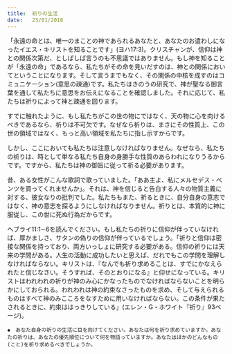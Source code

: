```yaml
---
title:  祈りの生活
date:   23/01/2018
---
```


「永遠の命とは、唯一のまことの神であられるあなたと、あなたのお遣わしになったイエス・キリストを知ることです」(ヨハ17:3)。クリスチャンが、信仰は神との関係次第だ、としばしば言うのも不思議ではありません。もし神を知ることが「永遠の命」であるなら、私たちがその命を見いだすのは、神との関係においてということになります。そして言うまでもなく、その関係の中核を成すのはコミュニケーション(意思の疎通)です。私たちはきのうの研究で、神が聖なる御言葉を通して私たちに意思をお伝えになることを確認しました。それに応じて、私たちは祈りによって神と疎通を図ります。

すでに触れたように、もし私たちがこの世の物にではなく、天の物に心を向けるべきであるなら、祈りは不可欠です。なぜなら祈りは、まさにその性質上、この世の領域ではなく、もっと高い領域を私たちに指し示すからです。

しかし、ここにおいても私たちは注意しなければなりません。なぜなら、私たちの祈りは、時として単なる私たち自身の身勝手な性質のあらわれになりうるからです。ですから、私たちは神の御旨に従って祈る必要があります。

昔、ある女性がこんな歌詞で歌っていました。「ああ主よ、私にメルセデス・ベンツを買ってくれませんか」。それは、神を信じると告白する人々の物質主義に対する、彼女なりの批判でした。私たちもまた、祈るときに、自分自身の意志ではなく、神の意志を探るようにしなければなりません。祈りとは、本質的に神に服従し、この世に死ぬ行為だからです。

ヘブライ11:1∼6を読んでください。もし私たちの祈りに信仰が伴っていなければ、厚かましさ、サタンの偽りの信仰が伴っているでしょう。「祈りと信仰は密接な関係を持っており、両方いっしょに研究する必要がある。信仰の祈りには天来の学問がある。人生の活動に成功したいと思えば、だれでもこの学問を理解しなければならない。キリストは、『なんでも祈り求めることは、すでにかなえられたと信じなさい。そうすれば、そのとおりになる』と仰せになっている。キリストはわれわれの祈りが神のみ心にかなったものでなければならないことを明らかにしておられる。われわれは神の約束なさったものを求め、そして与えられるものはすべて神のみこころをなすために用いなければならない。この条件が果たされるときに、約束ははっきりしている」(エレン・G・ホワイト『祈り』93ページ)。

`◆　あなた自身の祈りの生活に目を向けてください。あなたは何を祈り求めていますか。あなたの祈りは、あなたの優先順位について何を物語っていますか。あなたはほかのどんなもの(こと)を祈り求めるべきでしょうか。`
